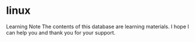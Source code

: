 # linux
Learning Note
The contents of this database are learning materials.
I hope I can help you and thank you for your support.
